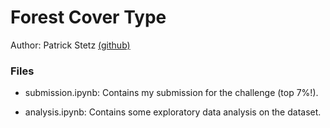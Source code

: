 # Forest Cover Type

Author: Patrick Stetz  [(github)](https://github.com/pstetz/)

### Files

 - submission.ipynb: Contains my submission for the challenge (top 7%!).

 - analysis.ipynb: Contains some exploratory data analysis on the dataset.
 
